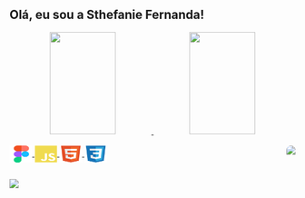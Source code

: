 

## Olá, eu sou a Sthefanie Fernanda!

<div align="center">
  <a href="https://github.com/sfpr03">
  <img width="48%" height="180em" src="https://github-readme-stats.vercel.app/api?username=sfpr03&show_icons=true&theme=synthwave&include_all_commits=true&count_private=true"/>
  <img width="48%" height="180em" src="https://github-readme-stats.vercel.app/api/top-langs/?username=sfpr03&layout=compact&langs_count=7&theme=synthwave"/>
</div>
<div style="display: inline_block"><br>
  <img align="center" height="30" width="40" src="https://raw.githubusercontent.com/devicons/devicon/master/icons/figma/figma-original.svg">
  <img align="center" height="30" width="40" src="https://raw.githubusercontent.com/devicons/devicon/master/icons/javascript/javascript-plain.svg">
  <img align="center" height="30" width="40" src="https://raw.githubusercontent.com/devicons/devicon/master/icons/html5/html5-original.svg">
  <img align="center" height="30" width="40" src="https://raw.githubusercontent.com/devicons/devicon/master/icons/css3/css3-original.svg">

  <img align="right" height="150" style="border-radius:50px;" src="https://picrew.me/shareImg/org/202205/338224_iLMxO7cL.png">
</div>
  
  ##
 
<div> 
  <a href="https://www.linkedin.com/in/sthefanie-fernanda-b8bab3231/" target="_blank"><img src="https://img.shields.io/badge/-LinkedIn-%230077B5?style=for-the-badge&logo=linkedin&logoColor=white" target="_blank"></a> 
 
 
</div>
